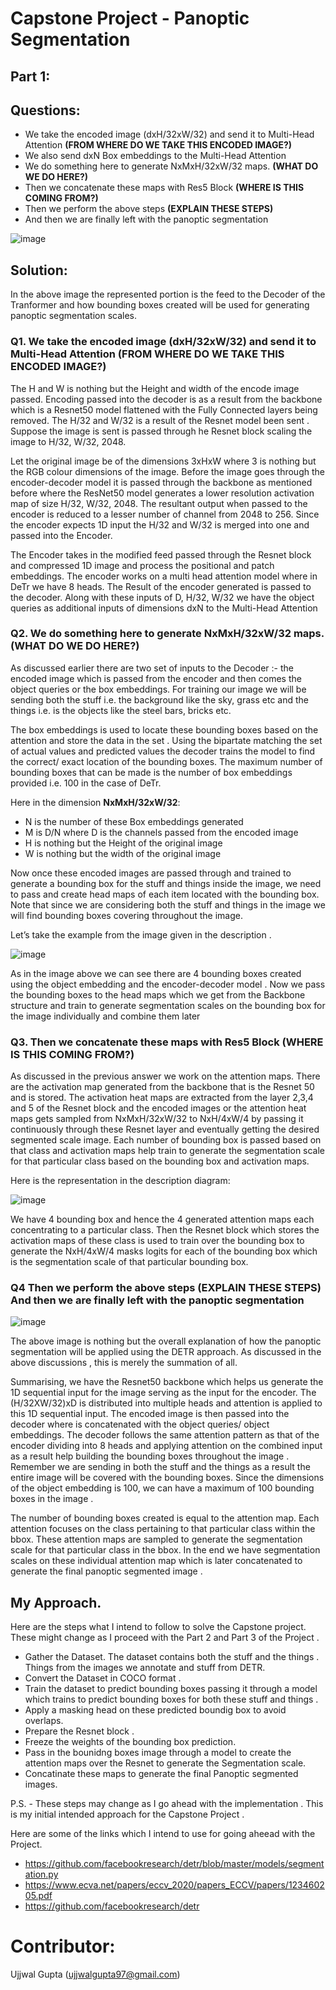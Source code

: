 # Capstone Project - Panoptic Segmentation

## Part 1:

## Questions:

- We take the encoded image (dxH/32xW/32) and send it to Multi-Head Attention **(FROM WHERE DO WE TAKE THIS ENCODED IMAGE?)**
- We also send dxN Box embeddings to the Multi-Head Attention
- We do something here to generate NxMxH/32xW/32 maps. **(WHAT DO WE DO HERE?)**
- Then we concatenate these maps with Res5 Block **(WHERE IS THIS COMING FROM?)**
- Then we perform the above steps **(EXPLAIN THESE STEPS)**
- And then we are finally left with the panoptic segmentation

![image](https://user-images.githubusercontent.com/51078583/130270831-87ada104-f5d6-4280-82c1-d359603e7295.png)

## Solution:

In the above image the represented portion is the feed to the Decoder of the Tranformer and how bounding boxes created will be used for generating panoptic segmentation scales. 

### Q1. We take the encoded image (dxH/32xW/32) and send it to Multi-Head Attention **(FROM WHERE DO WE TAKE THIS ENCODED IMAGE?)**

The H and W is nothing but the Height and width of the encode image passed. Encoding passed into the decoder is as a result from the backbone which is a Resnet50 model flattened with the Fully Connected layers being removed. The H/32 and W/32 is a result of the Resnet model been sent . Suppose the image is sent is passed through he Resnet block scaling the image to H/32, W/32, 2048. 

Let the original image be of the dimensions 3xHxW where 3 is nothing but the RGB colour dimensions of the image. Before the image goes through the encoder-decoder model it is passed through the backbone as mentioned before where the ResNet50 model generates a lower resolution activation map of size H/32, W/32, 2048. The resultant output when passed to the encoder is reduced to a lesser number of channel from 2048 to 256. Since the encoder expects 1D input the H/32 and W/32 is merged into one and passed into the Encoder. 

The Encoder takes in the modified feed passed through the Resnet block and compressed 1D image and process the positional and patch embeddings. The encoder works on a multi head attention model where in DeTr we have 8 heads. The Result of the encoder generated is passed to the decoder. Along with these inputs of D, H/32, W/32 we have the object queries as additional inputs of dimensions dxN to the Multi-Head Attention

### Q2. We do something here to generate NxMxH/32xW/32 maps. **(WHAT DO WE DO HERE?)**

As discussed earlier there are two set of inputs to the Decoder :- the encoded image which is passed from the encoder and then comes the object queries or the box embeddings. For training our image we will be sending both the stuff i.e. the background like the sky, grass etc and the things i.e. is the objects like the steel bars, bricks etc. 

The box embeddings is used to locate these bounding boxes based on the attention and store the data in the set . Using the bipartate matching the set of actual values and predicted values the decoder trains the model to find the correct/ exact location of the bounding boxes. The maximum number of bounding boxes that can be made is the number of box embeddings provided i.e. 100 in the case of DeTr. 

Here in the dimension **NxMxH/32xW/32**:
- N is the number of these Box embeddings generated
- M is D/N where D is the channels passed from the encoded image
- H is nothing but the Height of the original image
- W is nothing but the width of the original image 

Now once these encoded images are passed through and trained to generate a bounding box for the stuff and things inside the image, we need to pass and create head maps of each item located with the bounding box. Note that since we are considering both the stuff and things in the image we will find bounding boxes covering throughout the image. 

Let’s take the example from the image given in the description . 

![image](https://user-images.githubusercontent.com/51078583/130319329-58c63117-91a0-47f2-aafd-a2a5ec9c8ad4.png)

As in the image above we can see there are 4 bounding boxes created using the object embedding and the encoder-decoder model . Now we pass the bounding boxes to the head maps which we get from the Backbone structure and train to generate segmentation scales on the bounding box for the image individually and combine them later

### Q3. Then we concatenate these maps with Res5 Block **(WHERE IS THIS COMING FROM?)**

As discussed in the previous answer we work on the attention maps. There are the activation map  generated from the backbone that is the Resnet 50  and is stored. The activation heat maps are extracted from the layer 2,3,4 and 5 of the Resnet block and the encoded images or the attention heat maps gets sampled from NxMxH/32xW/32 to NxH/4xW/4 by passing it continuously through these Resnet layer and eventually getting the desired segmented scale image. Each number of bounding box is passed based on that class and activation maps help train to generate the segmentation scale for that particular class based on the bounding box and activation maps.

Here is the representation in the description diagram:

![image](https://user-images.githubusercontent.com/51078583/130320293-f1fce556-7663-4066-ba6e-69a081f0595c.png)

We have 4 bounding box and hence the 4 generated attention maps each concentrating to a particular class. Then the Resnet block which stores the activation maps of these class is used to train over the bounding box to generate the NxH/4xW/4 masks logits for each of the bounding box which is the segmentation scale of that particular bounding box.  


### Q4 Then we perform the above steps **(EXPLAIN THESE STEPS)** And then we are finally left with the panoptic segmentation

![image](https://user-images.githubusercontent.com/51078583/130270831-87ada104-f5d6-4280-82c1-d359603e7295.png)

The above image is nothing but the overall explanation of how the panoptic segmentation will be applied using the DETR approach. As discussed in the above discussions , this is merely the summation of all. 

Summarising, we have the Resnet50 backbone which helps us generate the 1D sequential input for the image serving as the input for the encoder. The (H/32XW/32)xD is distributed into multiple heads and attention is applied to this 1D sequential input. The encoded image is then passed into the decoder where is concatenated with the object queries/ object embeddings. The decoder follows the same attention pattern as that of the encoder dividing into 8 heads and applying attention on the combined input as a result help building the bounding boxes throughout the image . Remember we are sending in both the stuff and the things as a result the entire image will be covered with the bounding boxes. Since the dimensions of the object embedding is 100, we can have a maximum of 100 bounding boxes in the image . 

The number of bounding boxes created is equal to the attention map. Each attention focuses on the class pertaining to that particular class within the bbox. These attention maps are sampled to generate the segmentation scale for that particular class in the bbox. In the end we have segmentation scales on these individual attention map which is later concatenated to generate the final panoptic segmented image .


## My Approach. 

Here are the steps what I intend to follow to solve the Capstone project. These might change as I proceed with the Part 2 and Part 3 of the Project . 

- Gather the Dataset. The dataset contains both the stuff and the things . Things from the images we annotate and stuff from DETR. 
- Convert the Dataset in COCO format . 
- Train the dataset to predict bounding boxes passing it through a model which trains to predict bounding boxes for both these stuff and things . 
- Apply a masking head on these predicted boundig box to avoid overlaps. 
- Prepare the Resnet block . 
- Freeze the weights of the bounding box prediction. 
- Pass in the bounidng boxes image through a model to create the attention maps over the Resnet to generate the Segmentation scale. 
- Concatinate these maps to generate the final Panoptic segmented images. 

P.S. - These steps may change as I go ahead with the implementation . This is my initial intended approach for the Capstone Project . 

Here are some of the links which I intend to use for going aheead with the Project. 
- https://github.com/facebookresearch/detr/blob/master/models/segmentation.py
- https://www.ecva.net/papers/eccv_2020/papers_ECCV/papers/123460205.pdf
- https://github.com/facebookresearch/detr

# Contributor:

Ujjwal Gupta (ujjwalgupta97@gmail.com)

